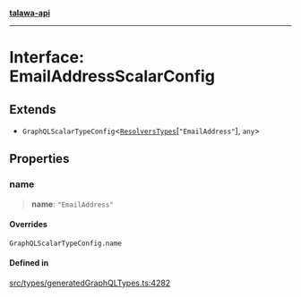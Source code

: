 [**talawa-api**](../../../README.md)

***

# Interface: EmailAddressScalarConfig

## Extends

- `GraphQLScalarTypeConfig`\<[`ResolversTypes`](../type-aliases/ResolversTypes.md)\[`"EmailAddress"`\], `any`\>

## Properties

### name

> **name**: `"EmailAddress"`

#### Overrides

`GraphQLScalarTypeConfig.name`

#### Defined in

[src/types/generatedGraphQLTypes.ts:4282](https://github.com/Suyash878/talawa-api/blob/095e6964ce2a06c1c30d1acf81b6162203f1db91/src/types/generatedGraphQLTypes.ts#L4282)
